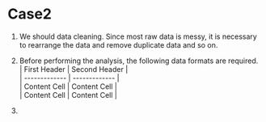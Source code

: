 # Case2

1. We should data cleaning. Since most raw data is messy, it is necessary to rearrange the data and remove duplicate data and so on.

2. Before performing the analysis, the following data formats are required.  
| First Header  | Second Header |  
| ------------- | ------------- |  
| Content Cell  | Content Cell  |  
| Content Cell  | Content Cell  |  

4. 

